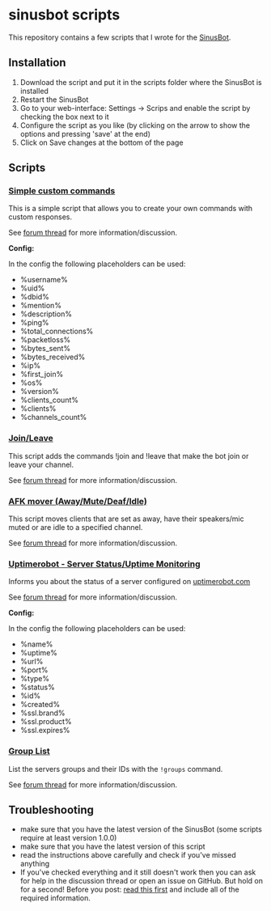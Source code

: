 # sinusbot scripts

This repository contains a few scripts that I wrote for the [SinusBot](https://sinusbot.com).

## Installation

1. Download the script and put it in the scripts folder where the SinusBot is installed
2. Restart the SinusBot
3. Go to your web-interface: Settings -> Scrips and enable the script by checking the box next to it
4. Configure the script as you like (by clicking on the arrow to show the options and pressing 'save' at the end)
5. Click on Save changes at the bottom of the page

## Scripts

### [Simple custom commands](custom_commands.js)

This is a simple script that allows you to create your own commands with custom responses.

See [forum thread](https://forum.sinusbot.com/resources/custom-commands.226/) for more information/discussion.

**Config:**

In the config the following placeholders can be used:

- %username%
- %uid%
- %dbid%
- %mention%
- %description%
- %ping%
- %total_connections%
- %packetloss%
- %bytes_sent%
- %bytes_received%
- %ip%
- %first_join%
- %os%
- %version%
- %clients_count%
- %clients%
- %channels_count%

### [Join/Leave](join_leave.js)

This script adds the commands !join and !leave that make the bot join or leave your channel.

See [forum thread](https://forum.sinusbot.com/resources/join-leave-commands.423/) for more information/discussion.

### [AFK mover (Away/Mute/Deaf/Idle)](away_mover.js)

This script moves clients that are set as away, have their speakers/mic muted or are idle to a specified channel.

See [forum thread](https://forum.sinusbot.com/resources/away-mover.179/) for more information/discussion.

### [Uptimerobot - Server Status/Uptime Monitoring](uptimerobot.js)

Informs you about the status of a server configured on [uptimerobot.com](https://uptimerobot.com)

See [forum thread](https://forum.sinusbot.com/resources/uptimerobot.127/) for more information/discussion.

**Config:**

In the config the following placeholders can be used:

- %name%
- %uptime%
- %url%
- %port%
- %type%
- %status%
- %id%
- %created%
- %ssl.brand%
- %ssl.product%
- %ssl.expires%

### [Group List](group_list.js)

List the servers groups and their IDs with the `!groups` command.

See [forum thread](https://forum.sinusbot.com/resources/group-list.388/) for more information/discussion.

## Troubleshooting

- make sure that you have the latest version of the SinusBot (some scripts require at least version 1.0.0)
- make sure that you have the latest version of this script
- read the instructions above carefully and check if you've missed anything
- If you've checked everything and it still doesn't work then you can ask for help in the discussion thread or open an issue on GitHub.
  But hold on for a second! Before you post: [read this first](https://forum.sinusbot.com/threads/read-me-before-you-post.342/) and include all of the required information.